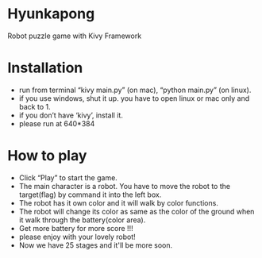 Hyunkapong
==========

Robot puzzle game with Kivy Framework

Installation
==========
- run from terminal “kivy main.py” (on mac), “python main.py” (on linux).
- if you use windows, shut it up. you have to open linux or mac only and back to 1.
- if you don’t have ‘kivy’, install it.
- please run at 640*384

How to play
==========

- Click “Play” to start the game.
- The main character is a robot. You have to move the robot to the target(flag) by command it into the left box.
- The robot has it own color and it will walk by color functions. 
- The robot will change its color as same as the color of the ground when it walk through the battery(color area). 
- Get more battery for more score !!!
- please enjoy with your lovely robot!
- Now we have 25 stages and it'll be more soon.

